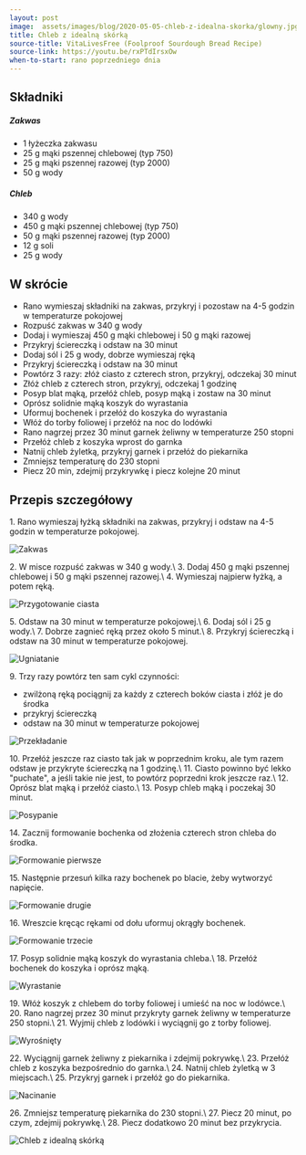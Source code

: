 ```yaml
---
layout: post
image:  assets/images/blog/2020-05-05-chleb-z-idealna-skorka/glowny.jpg
title: Chleb z idealną skórką
source-title: VitaLivesFree (Foolproof Sourdough Bread Recipe)
source-link: https://youtu.be/rxPTdIrsxOw
when-to-start: rano poprzedniego dnia
---
```


## Składniki

##### Zakwas
* 1 łyżeczka zakwasu
* 25 g mąki pszennej chlebowej (typ 750)
* 25 g mąki pszennej razowej (typ 2000)
* 50 g wody

##### Chleb

* 340 g wody
* 450 g mąki pszennej chlebowej (typ 750)
* 50 g mąki pszennej razowej (typ 2000)
* 12 g soli
* 25 g wody

## W skrócie

* Rano wymieszaj składniki na zakwas, przykryj i pozostaw na 4-5 godzin w temperaturze pokojowej
* Rozpuść zakwas w 340 g wody
* Dodaj i wymieszaj 450 g mąki chlebowej i 50 g mąki razowej
* Przykryj ściereczką i odstaw na 30 minut
* Dodaj sól i 25 g wody, dobrze wymieszaj ręką
* Przykryj ściereczką i odstaw na 30 minut
* Powtórz 3 razy: złóż ciasto z czterech stron, przykryj, odczekaj 30 minut
* Złóż chleb z czterech stron, przykryj, odczekaj 1 godzinę
* Posyp blat mąką, przełóż chleb, posyp mąką i zostaw na 30 minut
* Oprósz solidnie mąką koszyk do wyrastania
* Uformuj bochenek i przełóż do koszyka do wyrastania
* Włóż do torby foliowej i przełóż na noc do lodówki
* Rano nagrzej przez 30 minut garnek żeliwny w temperaturze 250 stopni
* Przełóż chleb z koszyka wprost do garnka
* Natnij chleb żyletką, przykryj garnek i przełóż do piekarnika
* Zmniejsz temperaturę do 230 stopni
* Piecz 20 min, zdejmij przykrywkę i piecz kolejne 20 minut

## Przepis szczegółowy

1\. Rano wymieszaj łyżką składniki na zakwas, przykryj i odstaw na 4-5 godzin w temperaturze pokojowej.

![Zakwas](/assets/images/blog/2020-05-05-chleb-z-idealna-skorka/zakwas.jpg)

2\. W misce rozpuść zakwas w 340 g wody.\\
3\. Dodaj 450 g mąki pszennej chlebowej i 50 g mąki pszennej razowej.\\
4\. Wymieszaj najpierw łyżką, a potem ręką.

![Przygotowanie ciasta](/assets/images/blog/2020-05-05-chleb-z-idealna-skorka/przygotowanie-ciasta.jpg)

5\. Odstaw na 30 minut w temperaturze pokojowej.\\
6\. Dodaj sól i 25 g wody.\\
7\. Dobrze zagnieć ręką przez około 5 minut.\\
8\. Przykryj ściereczką i odstaw na 30 minut w temperaturze pokojowej.

![Ugniatanie](/assets/images/blog/2020-05-05-chleb-z-idealna-skorka/ugniatanie.jpg)

9\. Trzy razy powtórz ten sam cykl czynności:
- zwilżoną ręką pociągnij za każdy z czterech boków ciasta i złóż je do środka
- przykryj ściereczką
- odstaw na 30 minut w temperaturze pokojowej

![Przekładanie](/assets/images/blog/2020-05-05-chleb-z-idealna-skorka/przekladanie.jpg)

10\. Przełóż jeszcze raz ciasto tak jak w poprzednim kroku, ale tym razem odstaw je przykryte ściereczką na 1 godzinę.\\
11\. Ciasto powinno być lekko "puchate", a jeśli takie nie jest, to powtórz poprzedni krok jeszcze raz.\\
12\. Oprósz blat mąką i przełóż ciasto.\\
13\. Posyp chleb mąką i poczekaj 30 minut.

![Posypanie](/assets/images/blog/2020-05-05-chleb-z-idealna-skorka/posypanie.jpg)

14\. Zacznij formowanie bochenka od złożenia czterech stron chleba do środka.

![Formowanie pierwsze](/assets/images/blog/2020-05-05-chleb-z-idealna-skorka/formowanie-pierwsze.jpg)

15\. Następnie przesuń kilka razy bochenek po blacie, żeby wytworzyć napięcie.

![Formowanie drugie](/assets/images/blog/2020-05-05-chleb-z-idealna-skorka/formowanie-drugie.jpg)

16\. Wreszcie kręcąc rękami od dołu uformuj okrągły bochenek.

![Formowanie trzecie](/assets/images/blog/2020-05-05-chleb-z-idealna-skorka/formowanie-trzecie.jpg)

17\. Posyp solidnie mąką koszyk do wyrastania chleba.\\
18\. Przełóż bochenek do koszyka i oprósz mąką.

![Wyrastanie](/assets/images/blog/2020-05-05-chleb-z-idealna-skorka/wyrastanie.jpg)

19\. Włóż koszyk z chlebem do torby foliowej i umieść na noc w lodówce.\\
20\. Rano nagrzej przez 30 minut przykryty garnek żeliwny w temperaturze 250 stopni.\\
21\. Wyjmij chleb z lodówki i wyciągnij go z torby foliowej.

![Wyrośnięty](/assets/images/blog/2020-05-05-chleb-z-idealna-skorka/wyrosniety.jpg)

22\. Wyciągnij garnek żeliwny z piekarnika i zdejmij pokrywkę.\\
23\. Przełóż chleb z koszyka bezpośrednio do garnka.\\
24\. Natnij chleb żyletką w 3 miejscach.\\
25\. Przykryj garnek i przełóż go do piekarnika.

![Nacinanie](/assets/images/blog/2020-05-05-chleb-z-idealna-skorka/nacinanie.jpg)

26\. Zmniejsz temperaturę piekarnika do 230 stopni.\\
27\. Piecz 20 minut, po czym, zdejmij pokrywkę.\\
28\. Piecz dodatkowo 20 minut bez przykrycia.

![Chleb z idealną skórką](/assets/images/blog/2020-05-05-chleb-z-idealna-skorka/koniec.jpg)
